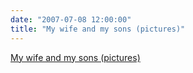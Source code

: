 ```yaml
---
date: "2007-07-08 12:00:00"
title: "My wife and my sons (pictures)"
---
```


[My wife and my sons (pictures)](/lemire/blog/2007/07-08-my-wife-and-my-sons-pictures)

